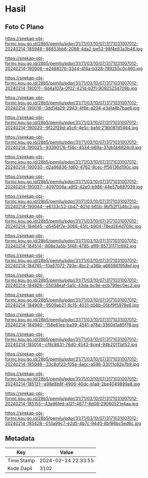 # Hasil

## Foto C Plano

https://sirekap-obj-formc.kpu.go.id/28b5/pemilu/pdpr/31/71/03/10/07/3171031007012-20240214-185948--86653bb6-2068-4da2-be52-98f4e93a3b46.jpg

https://sirekap-obj-formc.kpu.go.id/28b5/pemilu/pdpr/31/71/03/10/07/3171031007012-20240214-190006--e248837b-3344-4f4a-b328-7892b5c0c460.jpg

https://sirekap-obj-formc.kpu.go.id/28b5/pemilu/pdpr/31/71/03/10/07/3171031007012-20240214-190011--9d4a107a-0f02-421d-b2f1-9092525d709b.jpg

https://sirekap-obj-formc.kpu.go.id/28b5/pemilu/pdpr/31/71/03/10/07/3171031007012-20240214-190016--3dd14a29-2943-4f6e-a204-e3a1a4b7bae6.jpg

https://sirekap-obj-formc.kpu.go.id/28b5/pemilu/pdpr/31/71/03/10/07/3171031007012-20240214-190020--9f22f29d-a5c6-4e5c-bafd-218b187d5464.jpg

https://sirekap-obj-formc.kpu.go.id/28b5/pemilu/pdpr/31/71/03/10/07/3171031007012-20240214-190025--93390176-f56c-4534-b89a-37db5b6824c9.jpg

https://sirekap-obj-formc.kpu.go.id/28b5/pemilu/pdpr/31/71/03/10/07/3171031007012-20240214-190030--d2a96836-fd60-4762-8cec-ff56136d190c.jpg

https://sirekap-obj-formc.kpu.go.id/28b5/pemilu/pdpr/31/71/03/10/07/3171031007012-20240214-190037--4097006a-a9f2-42e0-b986-44e57b687039.jpg

https://sirekap-obj-formc.kpu.go.id/28b5/pemilu/pdpr/31/71/03/10/07/3171031007012-20240214-190044--e6133c53-cb47-401d-b65b-9bf52f1346c2.jpg

https://sirekap-obj-formc.kpu.go.id/28b5/pemilu/pdpr/31/71/03/10/07/3171031007012-20240214-184645--d5458f7e-3066-45fc-b904-78ed264d709c.jpg

https://sirekap-obj-formc.kpu.go.id/28b5/pemilu/pdpr/31/71/03/10/07/3171031007012-20240214-184514--808e3a5b-5f48-4785-aff9-85731171c692.jpg

https://sirekap-obj-formc.kpu.go.id/28b5/pemilu/pdpr/31/71/03/10/07/3171031007012-20240214-184745--f0a67072-793e-4bc2-a36b-a665861958ef.jpg

https://sirekap-obj-formc.kpu.go.id/28b5/pemilu/pdpr/31/71/03/10/07/3171031007012-20240214-184826--55038eaf-5a1c-43da-bc9e-ecb799ec0ec2.jpg

https://sirekap-obj-formc.kpu.go.id/28b5/pemilu/pdpr/31/71/03/10/07/3171031007012-20240214-184909--9509ab21-8c15-4031-b56b-05bf9f5979e6.jpg

https://sirekap-obj-formc.kpu.go.id/28b5/pemilu/pdpr/31/71/03/10/07/3171031007012-20240214-184940--158e61ee-ba39-4541-a78d-3360d1a85f78.jpg

https://sirekap-obj-formc.kpu.go.id/28b5/pemilu/pdpr/31/71/03/10/07/3171031007012-20240214-185014--cf8c8631-76d0-4543-8ce4-94b20111af52.jpg

https://sirekap-obj-formc.kpu.go.id/28b5/pemilu/pdpr/31/71/03/10/07/3171031007012-20240214-185048--33c8d123-f05a-4acc-a596-33011c82e7b9.jpg

https://sirekap-obj-formc.kpu.go.id/28b5/pemilu/pdpr/31/71/03/10/07/3171031007012-20240214-185131--a98e8b8f-4906-40dc-b1a8-2be4049899a8.jpg

https://sirekap-obj-formc.kpu.go.id/28b5/pemilu/pdpr/31/71/03/10/07/3171031007012-20240214-185155--43a96fed-a121-4677-8d08-29060521e4aa.jpg

https://sirekap-obj-formc.kpu.go.id/28b5/pemilu/pdpr/31/71/03/10/07/3171031007012-20240214-185428--013a99c7-e2d5-4b7c-9440-8bf86bc5ed6c.jpg


## Metadata

| Key        | Value               |
| ---------- | ------------------- |
| Time Stamp | 2024-02-24 22:33:55 |
| Kode Dapil | 3102                |



